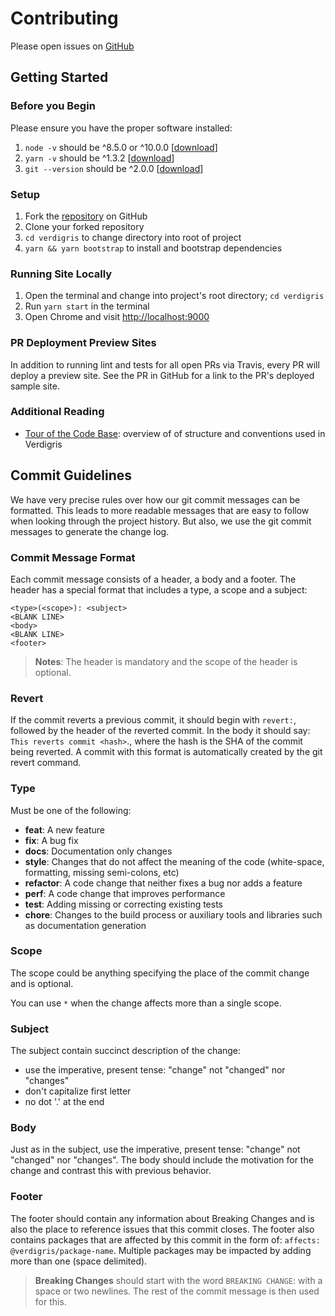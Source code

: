 # Contributing

Please open issues on [GitHub](https://github.com/andrew-codes/verdigris/issues)

## Getting Started

### Before you Begin

Please ensure you have the proper software installed:

1. `node -v` should be ^8.5.0 or ^10.0.0  [[download](https://nodejs.org/en/)]
2. `yarn -v` should be ^1.3.2 [[download](https://yarnpkg.com/lang/en/docs/install/)]
3. `git --version` should be ^2.0.0 [[download](https://git-scm.com/downloads)]

### Setup

1. Fork the [repository](https://github.com/andrew-codes/verdigris) on GitHub
2. Clone your forked repository
3. `cd verdigris` to change directory into root of project
4. `yarn && yarn bootstrap` to install and bootstrap dependencies

### Running Site Locally

1. Open the terminal and change into project's root directory; `cd verdigris`
2. Run `yarn start` in the terminal
3. Open Chrome and visit [http://localhost:9000](http://localhost:9000)

### PR Deployment Preview Sites

In addition to running lint and tests for all open PRs via Travis, every PR will deploy a preview site. See the PR in GitHub for a link to the PR's deployed sample site.

### Additional Reading

- [Tour of the Code Base](../../guides/tour-of-the-code-base): overview of of structure and conventions used in Verdigris

## Commit Guidelines
We have very precise rules over how our git commit messages can be formatted. This leads to more readable messages that are easy to follow when looking through the project history. But also, we use the git commit messages to generate the  change log.

### Commit Message Format
Each commit message consists of a header, a body and a footer. The header has a special format that includes a type, a scope and a subject:

```
<type>(<scope>): <subject>
<BLANK LINE>
<body>
<BLANK LINE>
<footer>
```

 > **Notes**: The header is mandatory and the scope of the header is optional.

### Revert
If the commit reverts a previous commit, it should begin with `revert:`, followed by the header of the reverted commit. In the body it should say: `This reverts commit <hash>`., where the hash is the SHA of the commit being reverted. A commit with this format is automatically created by the git revert command.

### Type
Must be one of the following:

- **feat**: A new feature
- **fix**: A bug fix
- **docs**: Documentation only changes
- **style**: Changes that do not affect the meaning of the code (white-space, formatting, missing semi-colons, etc)
- **refactor**: A code change that neither fixes a bug nor adds a feature
- **perf**: A code change that improves performance
- **test**: Adding missing or correcting existing tests
- **chore**: Changes to the build process or auxiliary tools and libraries such as documentation generation

### Scope
The scope could be anything specifying the place of the commit change and is optional.

You can use `*` when the change affects more than a single scope.

### Subject
The subject contain succinct description of the change:

- use the imperative, present tense: "change" not "changed" nor "changes"
- don't capitalize first letter
- no dot '.' at the end

### Body
Just as in the subject, use the imperative, present tense: "change" not "changed" nor "changes". The body should include the motivation for the change and contrast this with previous behavior.

### Footer
The footer should contain any information about Breaking Changes and is also the place to reference issues that this commit closes. The footer also contains packages that are affected by this commit in the form of: `affects: @verdigris/package-name`. Multiple packages may be impacted by adding more than one (space delimited).

> **Breaking Changes** should start with the word `BREAKING CHANGE`: with a space or two newlines. The rest of the commit message is then used for this.

